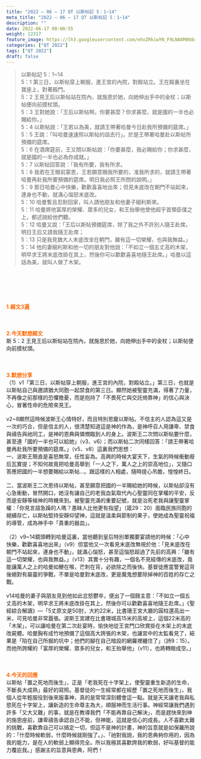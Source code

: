 ```yaml
---
title: "2022 – 06 – 17 QT 以斯帖記 5：1~14"
meta_title: "2022 – 06 – 17 QT 以斯帖記 5：1~14"
description: ""
date: 2022-06-17 00:00:55
weight: 12317
feature_image: https://lh3.googleusercontent.com/ehoZRkiwYN_F9LNA8M068AYxt73EavCZno-PD1cJRuf5BbSkQVUWr3gNEbt5kSs28Pb_Elg17kSrtf9ybWvojWoMV6I4tPM3vGRGDq6GkKkPdL2Gut4QAIw4-uykKUAtNiKgQKntvsU=w800
categories: ["QT 2022"]
tags: ["QT 2022"]
draft: false
---
```


<blockquote>以斯帖記 5：1~14<br />
5：1 第三日，以斯帖穿上朝服，進王宮的內院，對殿站立。王在殿裏坐在寶座上，對著殿門。<br />
5：2 王見王后以斯帖站在院內，就施恩於她，向她伸出手中的金杖；以斯帖便向前摸杖頭。<br />
5：3 王對她說：「王后以斯帖啊，你要甚麼？你求甚麼，就是國的一半也必賜給你。」<br />
5：4 以斯帖說：「王若以為美，就請王帶著哈曼今日赴我所預備的筵席。」<br />
5：5 王說：「叫哈曼速速照以斯帖的話去行」。於是王帶著哈曼赴以斯帖所預備的筵席。<br />
5：6 在酒席筵前，王又問以斯帖說：「你要甚麼，我必賜給你；你求甚麼，就是國的一半也必為你成就。」<br />
5：7 以斯帖回答說：「我有所要，我有所求。<br />
5：8 我若在王眼前蒙恩，王若願意賜我所要的，准我所求的，就請王帶著哈曼再赴我所要預備的筵席。明日我必照王所問的說明。」<br />
5：9 那日哈曼心中快樂，歡歡喜喜地出來；但見末底改在朝門不站起來，連身也不動，就滿心惱怒末底改。<br />
5：10 哈曼暫且忍耐回家，叫人請他朋友和他妻子細利斯來。<br />
5：11 哈曼將他富厚的榮耀、眾多的兒女，和王抬舉他使他超乎首領臣僕之上，都述說給他們聽。<br />
5：12 哈曼又說：「王后以斯帖預備筵席，除了我之外不許別人隨王赴席。明日王后又請我隨王赴席；<br />
5：13 只是我見猶大人末底改坐在朝門，雖有這一切榮耀，也與我無益。」<br />
5：14 他的妻細利斯和他一切的朋友對他說：「不如立一個五丈高的木架，明早求王將末底改掛在其上，然後你可以歡歡喜喜地隨王赴席。」哈曼以這話為美，就叫人做了木架。</blockquote><br />
&nbsp;<br />
<br />
&nbsp;<br />
<br />
<span style="color: #ff6600;"><strong>1.經文3遍</strong></span><br />
<br />
&nbsp;<br />
<br />
<span style="color: #ff6600;"><strong>2.今天默想經文</strong></span><br />
斯 5：2 王見王后以斯帖站在院內，就施恩於她，向她伸出手中的金杖；以斯帖便向前摸杖頭。<br />
<br />
&nbsp;<br />
<br />
<strong><span style="color: #ff6600;">3.默想分享<br />
</span></strong>（1）v1「第三日，以斯帖穿上朝服，進王宮的內院，對殿站立。」第三日，也就是以斯帖自己與邀請猶大同胞一起禁食的第三日。顯然她被聖靈充滿，得著了力量，不再像之前那樣的恐懼擔憂，而是抱持了「不畏死亡與交託倚靠神」的信心與決心，冒著性命的危險來見王。<br />
<br />
v2~8顯然這時候波斯王心情特好，而且特別恩竉以斯帖。不信主的人認為這又是一次的巧合，但是信主的人，很清楚知道這是神的作為，是神呼召人用謙卑、禁食與禱告與祂同工，是神的恩典與憐憫臨到人的身上。波斯王二次問以斯帖要什麼，甚至連「國的一半也可以給她」（v3、v6）；而以斯帖二次同樣回答：「請王帶著哈曼再赴我所要預備的筵席。」（v5、v8）這裏我們思想：<br />
一、波斯王簡直是喜怒無常，任性妄為。高興的時候大宴天下，生氣的時候衝動廢后瓦實提；不知何故竟把哈曼高舉到「一人之下，萬人之上的崇高地位」，又隨口答應把國的一半想要賜給以斯帖…。跟這樣的人相處，隨時提心吊膽，惶惶終日。<br />
<br />
二、當波斯王二次恩待以斯帖，甚至願意把國的一半賜給她的時候，以斯帖卻沒有心急衝動，冒然開口，她沒有讓自己的老我血氣取代內心聖靈同在掌權的平安，反而是安靜等候神的時機來到。被聖靈充滿的重要記號，就是治死老我與讓聖靈掌權：「你見言語急躁的人嗎？愚昧人比他更有指望」（箴29：20）面臨民族同胞的絕續存亡，以斯帖堅持安靜仰望神，這就是溫柔與節制的果子，使她成為聖靈祝福的導管，成為神手中「貴重的器皿」。<br />
<br />
（2）v9~14鏡頭轉到哈曼這裏，當他聽到皇后特別單獨要宴請他的時候：「心中快樂，歡歡喜喜地出來」（v9）但當他又一次看見末底改無視於他：「見末底改在朝門不站起來，連身也不動」，就滿心惱怒，甚至這惱怒超過了先前的高興：「雖有這一切榮耀，也與我無益。」（v13）其實十分有趣，一個名不見經傳的末底改，竟能讓萬人之上的哈曼如鯁在喉，芒刺在背，必欲除之而後快。基督徒應當警覺這背後絕對有屬靈的爭戰，不單是哈曼對末底改，更是魔鬼想要除掉神的百姓的存亡之戰。<br />
<br />
v14哈曼的妻子與朋友見到他如此忿怒鬱卒，便出了一個餿主意：「不如立一個五丈高的木架，明早求王將末底改掛在其上，然後你可以歡歡喜喜地隨王赴席。」《聖經綜合解讀》—「5丈原文是50肘，大約22米，比書珊王宮大廳的圓柱還高出一米，可見哈曼非常囂張。波斯王宮建在比書珊城高15米的高坡上，這個22米高的「木架」，可以讓哈曼在第二次赴宴時，愉快地從王宮門口欣賞掛在木架上的末底改屍體。哈曼胸有成竹地預備了這個高大誇張的木架，也讓宮中的太監看見了，結果是「陷在自己所掘的坑中；他們的腳在自己暗設的網羅裡纏住了」（詩9：15）。而他所誇耀的「富厚的榮耀、眾多的兒女，和王抬舉他」（v11），也將轉眼成空。」<br />
<br />
&nbsp;<br />
<br />
<strong><span style="color: #ff6600;">4.今天的回應<br />
</span></strong>以斯帖「置之死地而後生」，正是「老我死在十字架上，使聖靈重生新造的生命，不斷長大成熟」最好的寫照。基督徒的一生經常都在經歷「置之死地而後生」，我個人從年輕服役到後來服事神，真的是常常深刻體會這一點。就是天天讓老我與私慾死在十字架上，讓新造的生命尊主為大，順服神而生活行事。神經常讓我們遇到許多「又大又難」的事，就是在教導我們「不能再靠自己解決」，而是趕快來到神的施恩座前，謙卑禱告承認自己不能，但神能，這就是信心的成長。人不喜歡太難的挑戰，喜歡靠自己可以搞定一切，但這不是神的計畫，神的旨意就是如保羅所說的：「什麼時候軟弱，什麼時候就剛強了。」、「祂對我說，我的恩典夠你用的，因為我的能力，是在人的軟弱上顯得完全。所以我極其喜歡誇我的軟弱，好叫基督的能力覆庇我。」感謝主的旨意與恩典，阿們！<br />
<br />
&nbsp;<br />
<br />
&nbsp;<br />
<br />
<strong><span style="color: #ff6600;"> </span></strong><br />
<br />
&nbsp;<br />
<div id="gtx-trans" style="position: absolute; left: -76px; top: 1657.81px;"><br />
<div class="gtx-trans-icon"></div><br />
</div>
        